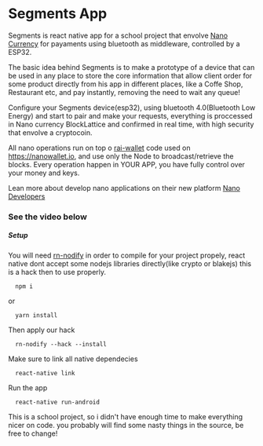 # Segments App

Segments is react native app for a school project that envolve [Nano Currency](https://nano.org) for payaments using bluetooth as middleware, controlled by a ESP32.

The basic idea behind Segments is to make a prototype of a device that can be used in any place to store the core information that allow client order for some product directly from his app in different places, like a Coffe Shop, Restaurant etc, and pay instantly, removing the need to wait any queue!

Configure your Segments device(esp32), using bluetooth 4.0(Bluetooth Low Energy) and start to pair and make your requests, everything is proccessed in Nano currency BlockLattice and confirmed in real time, with high security that envolve a cryptocoin.

All nano operations run on top o [rai-wallet](https://github.com/chriscohoat/rai-wallet) code used on https://nanowallet.io, and use only the Node to broadcast/retrieve the blocks. Every operation happen in YOUR APP, you have fully control over your money and keys.

Lean more about develop nano applications on their new platform [Nano Developers](https://developers.nano.org/)

### See the video below 







##### Setup


You will need [rn-nodify](https://github.com/tradle/rn-nodeify) in order to compile for your project propely, react native dont accept some nodejs libraries directly(like crypto or blakejs) this is a hack then to use properly.

```
  npm i 
```
or
```
  yarn install
```

Then apply our hack
```
  rn-nodify --hack --install 
```

Make sure to link all native dependecies
```
  react-native link
```
Run the app
```
  react-native run-android
```

This is a school project, so i didn't have enough time to make everything nicer on code. you probably will find some nasty things in the source, be free to change!
